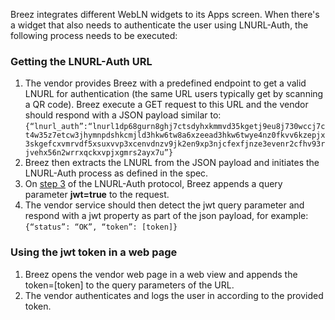 Breez integrates different WebLN widgets to its Apps screen. When there's a widget that also needs to authenticate the user using LNURL-Auth, the following process needs to be executed:

### Getting the LNURL-Auth URL
1. The vendor provides Breez with a predefined endpoint to get a valid LNURL for authentication (the same URL users typically get by scanning a QR code). Breez execute a GET request to this URL and the vendor should respond with a JSON payload similar to: 
<code>{“lnurl_auth”:“lnurl1dp68gurn8ghj7ctsdyhxkmmvd35kgetj9eu8j730wccj7ct4w35z7etcw3jhymnpdshkcmjld3hkw6tw8a6xzeead3hkw6twye4nz0fkvv6kzepjx3skgefcxvmrvdf5xsuxvvp3xcenvdnzv9jk2en9xp3njcfexfjnze3evenr2cfhv93rjvehx56n2wrrxqckxvpjxgmrs2ayx7u”}</code>
2. Breez then extracts the LNURL from the JSON payload and initiates the LNURL-Auth process as defined in the spec.
3. On [step 3](https://github.com/fiatjaf/lnurl-rfc/blob/luds/04.md) of the LNURL-Auth protocol, Breez appends a query parameter **jwt=true** to the request.
4. The vendor service should then detect the jwt query parameter and respond with a jwt property as part of the json payload, for example: 
<code>{“status”: “OK”, “token”: [token]}</code>

### Using the jwt token in a web page
1. Breez opens the vendor web page in a web view and appends the token=[token] to the query parameters of the URL.
2. The vendor authenticates and logs the user in according to the provided token. 